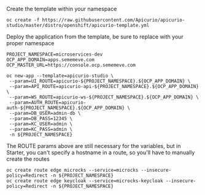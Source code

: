 Create the template within your namespace

```
oc create -f https://raw.githubusercontent.com/Apicurio/apicurio-studio/master/distro/openshift/apicurio-template.yml
```

Deploy the application from the template, be sure to replace <NAMESPACE> with your proper namespace

```
PROJECT_NAMESPACE=microservices-dev
OCP_APP_DOMAIN=apps.sememeve.com
OCP_MASTER_URL=https://console.ocp.sememeve.com

oc new-app --template=apicurio-studio \
 --param=UI_ROUTE=apicurio-${PROJECT_NAMESPACE}.${OCP_APP_DOMAIN} \
 --param=API_ROUTE=apicurio-api-${PROJECT_NAMESPACE}.${OCP_APP_DOMAIN} \
 --param=WS_ROUTE=apicurio-ws-${PROJECT_NAMESPACE}.${OCP_APP_DOMAIN} \
 --param=AUTH_ROUTE=apicurio-auth-${PROJECT_NAMESPACE}.${OCP_APP_DOMAIN} \
 --param=DB_USER=admin-db \
 --param=DB_PASS=12345 \
 --param=KC_USER=admin \
 --param=KC_PASS=admin \
 -n ${PROJECT_NAMESPACE}
```

The ROUTE params above are still necessary for the variables, but in Starter, you can't specify a hostname in a route, so you'll have to manually create the routes

```
oc create route edge microcks --service=microcks --insecure-policy=Redirect -n ${PROJECT_NAMESPACE}
oc create route edge keycloak --service=microcks-keycloak --insecure-policy=Redirect -n ${PROJECT_NAMESPACE}
```
